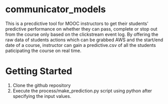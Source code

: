 # communicator_models
This is a precdictive tool for MOOC instructors to get their students' predictive performance on whether they can pass, complete or stop out from the course only based on the clickstream event log.
By offering the raw data of students actions which can be grabbed AWS and the start/end date of a course, instructor can gain a predictive.csv of all the students paticipating the course on real time.

# Getting Started
1. Clone the github repository
2. Execute the process/make_prediction.py script using python after specifying the input values. 
